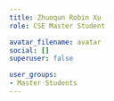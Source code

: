 ```yaml
---
title: Zhuoqun Robin Xu
role: CSE Master Student

avatar_filename: avatar
social: []
superuser: false

user_groups:
- Master Students
---
```

